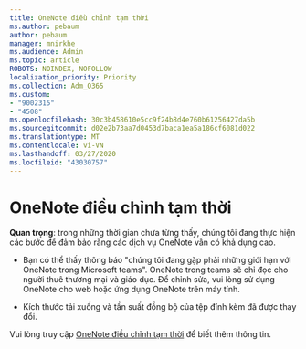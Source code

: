 ```yaml
---
title: OneNote điều chỉnh tạm thời
ms.author: pebaum
author: pebaum
manager: mnirkhe
ms.audience: Admin
ms.topic: article
ROBOTS: NOINDEX, NOFOLLOW
localization_priority: Priority
ms.collection: Adm_O365
ms.custom:
- "9002315"
- "4508"
ms.openlocfilehash: 30c3b458610e5cc9f24b8d4e760b61256427da5b
ms.sourcegitcommit: d02e2b73aa7d0453d7baca1ea5a186cf6081d022
ms.translationtype: MT
ms.contentlocale: vi-VN
ms.lasthandoff: 03/27/2020
ms.locfileid: "43030757"
---
```

# <a name="onenote-temporary-adjustments"></a>OneNote điều chỉnh tạm thời

**Quan trọng**: trong những thời gian chưa từng thấy, chúng tôi đang thực hiện các bước để đảm bảo rằng các dịch vụ OneNote vẫn có khả dụng cao.

- Bạn có thể thấy thông báo "chúng tôi đang gặp phải những giới hạn với OneNote trong Microsoft teams". OneNote trong teams sẽ chỉ đọc cho người thuê thương mại và giáo dục. Để chỉnh sửa, vui lòng sử dụng OneNote cho web hoặc ứng dụng OneNote trên máy tính.

- Kích thước tải xuống và tần suất đồng bộ của tệp đính kèm đã được thay đổi.

Vui lòng truy cập [OneNote điều chỉnh tạm thời](https://techcommunity.microsoft.com/t5/onenote-service-updates/awareness-of-temporary-adjustments-in-microsoft-onenote/m-p/1248100) để biết thêm thông tin.

